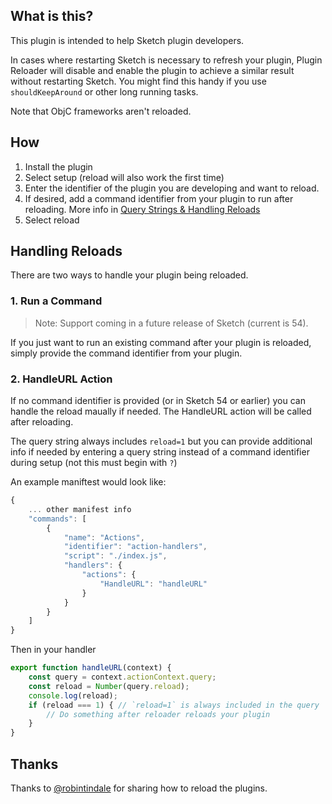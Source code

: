 ## What is this?

This plugin is intended to help Sketch plugin developers.

In cases where restarting Sketch is necessary to refresh your plugin, Plugin Reloader will disable and enable the plugin to achieve a similar result without restarting Sketch. You might find this handy if you use `shouldKeepAround` or other long running tasks.

Note that ObjC frameworks aren't reloaded.

## How

1. Install the plugin
2. Select setup (reload will also work the first time)
3. Enter the identifier of the plugin you are developing and want to reload.
4. If desired, add a command identifier from your plugin to run after reloading. More info in [Query Strings & Handling Reloads](#handling-reloads)
4. Select reload

## Handling Reloads

<a id="handling-reloads"></a>

There are two ways to handle your plugin being reloaded.

### 1. Run a Command

> Note: Support coming in a future release of Sketch (current is 54).

If you just want to run an existing command after your plugin is reloaded, simply provide the command identifier from your plugin.

### 2. HandleURL Action

If no command identifier is provided (or in Sketch 54 or earlier) you can handle the reload maually if needed. The HandleURL action will be called after reloading.

The query string always includes `reload=1` but you can provide additional info if needed by entering a query string instead of a command identifier during setup (not this must begin with `?`)

An example maniftest would look like:
```js
{
    ... other manifest info
    "commands": [
        {
            "name": "Actions",
            "identifier": "action-handlers",
            "script": "./index.js",
            "handlers": {
                "actions": {
                    "HandleURL": "handleURL"
                }
            }
        }
    ]
}
```

Then in your handler
```js
export function handleURL(context) {
    const query = context.actionContext.query;
    const reload = Number(query.reload);
    console.log(reload);
    if (reload === 1) { // `reload=1` is always included in the query
        // Do something after reloader reloads your plugin
    }
}
```


## Thanks

Thanks to [@robintindale](https://github.com/robintindale) for sharing how to reload the plugins.
